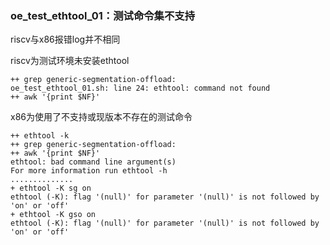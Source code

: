 ### oe_test_ethtool_01：测试命令集不支持

riscv与x86报错log并不相同

riscv为测试环境未安装ethtool

```
++ grep generic-segmentation-offload:
oe_test_ethtool_01.sh: line 24: ethtool: command not found
++ awk '{print $NF}'
```

x86为使用了不支持或现版本不存在的测试命令

```
++ ethtool -k
++ grep generic-segmentation-offload:
++ awk '{print $NF}'
ethtool: bad command line argument(s)
For more information run ethtool -h
..............
+ ethtool -K sg on
ethtool (-K): flag '(null)' for parameter '(null)' is not followed by 'on' or 'off'
+ ethtool -K gso on
ethtool (-K): flag '(null)' for parameter '(null)' is not followed by 'on' or 'off'
```

